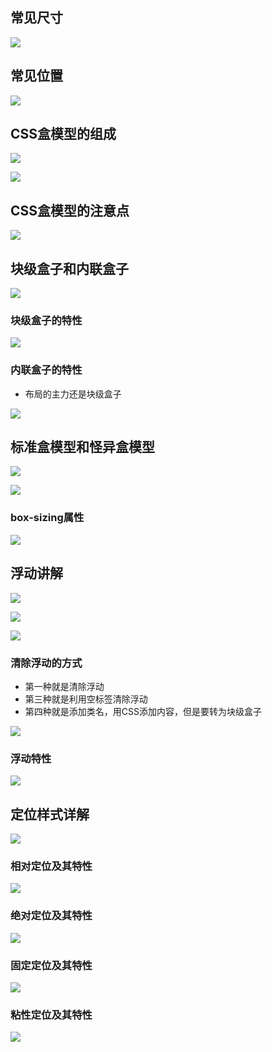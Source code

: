 ## 常见尺寸

![](image/Pasted%20image%2020230908163215.png)

## 常见位置

![](image/Pasted%20image%2020230908163411.png)

## CSS盒模型的组成

![](image/Pasted%20image%2020230908164625.png)

![](image/Pasted%20image%2020230908164745.png)

## CSS盒模型的注意点

![](image/Pasted%20image%2020230908171315.png)

## 块级盒子和内联盒子

![](image/Pasted%20image%2020230908171708.png)

### 块级盒子的特性

![](image/Pasted%20image%2020230908172409.png)

### 内联盒子的特性

- 布局的主力还是块级盒子

![](image/Pasted%20image%2020230908173735.png)

## 标准盒模型和怪异盒模型

![](image/Pasted%20image%2020230908174324.png)

![](image/Pasted%20image%2020230908174342.png)

### box-sizing属性

![](image/Pasted%20image%2020230908174906.png)

## 浮动讲解

![](image/Pasted%20image%2020230908180039.png)

![](image/Pasted%20image%2020230908180046.png)

![](image/Pasted%20image%2020230908180100.png)

### 清除浮动的方式

- 第一种就是清除浮动
- 第三种就是利用空标签清除浮动
- 第四种就是添加类名，用CSS添加内容，但是要转为块级盒子

![](image/Pasted%20image%2020230908180225.png)

### 浮动特性

![](image/Pasted%20image%2020230908181740.png)

## 定位样式详解

![](image/Pasted%20image%2020230908213927.png)

### 相对定位及其特性

![](image/Pasted%20image%2020230908214247.png)

### 绝对定位及其特性

![](image/Pasted%20image%2020230908214533.png)

### 固定定位及其特性

![](image/Pasted%20image%2020230908215544.png)

### 粘性定位及其特性

![](image/Pasted%20image%2020230908220042.png)